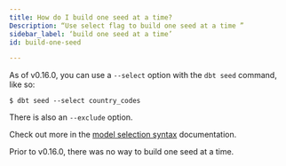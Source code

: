 ```yaml
---
title: How do I build one seed at a time?
Description: “Use select flag to build one seed at a time ”
sidebar_label: ‘build one seed at a time’
id: build-one-seed

---
```

As of v0.16.0, you can use a `--select` option with the `dbt seed` command, like so:

```
$ dbt seed --select country_codes
```
There is also an `--exclude` option.

Check out more in the [model selection syntax](node-selection/syntax) documentation.

Prior to v0.16.0, there was no way to build one seed at a time.
